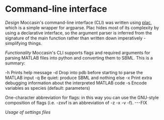 Command-line interface
========

*Design*
Moccasin's command-line interface (CLI) was written using [plac](https://pypi.python.org/pypi/plac), which is a simple wrapper for argparse. Plac hides most of its complexity by using a declarative interface, so the argument parser is inferred from the signature of the main function rather than written down imperatively - simplifying things.

*Functionality*
Moccasin's CLI supports flags and required arguments for parsing MATLAB files into python and converting them to SBML. This is a summary: 

-h Prints help message
-d Drop into pdb before starting to parse the MATLAB input
-q Be quiet: produce SBML and nothing else
-x Print extra debugging information about the interpreted MATLAB code
-s Encode variables as species (default: parameters)

One-character abbreviation for flags: in this way you can use the GNU-style composition of flags (i.e. -zxvf is an abbreviation of -z -x -v -f). ---FIX

*Usage of settings files*

